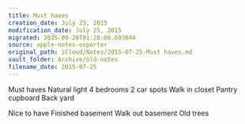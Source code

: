 ```yaml
---
title: Must haves
creation_date: July 25, 2015
modification_date: July 25, 2015
migrated: 2025-09-20T01:28:00.693694
source: apple-notes-exporter
original_path: iCloud/Notes/2015-07-25-Must haves.md
vault_folder: Archive/old-notes
filename_date: 2015-07-25
---
```



Must haves
Natural light 
4 bedrooms
2 car spots
Walk in closet
Pantry cupboard 
Back yard

Nice to have
Finished basement 
Walk out basement 
Old trees
